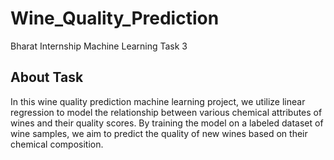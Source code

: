 # Wine_Quality_Prediction
Bharat Internship Machine Learning Task 3


## About Task  ##
In this wine quality prediction machine learning project, we utilize linear regression to model the relationship between various chemical attributes of wines and their quality scores. By training the model on a labeled dataset of wine samples, we aim to predict the quality of new wines based on their chemical composition.
